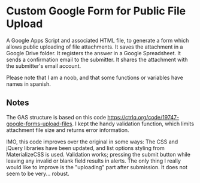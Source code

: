 # Custom Google Form for Public File Upload
A Google Apps Script and associated HTML file, to generate a form which allows public uploading of file attachments.
It saves the attachment in a Google Drive folder.
It registers the answer in a Google Spreadsheet.
It sends a confirmation email to the submitter.
It shares the attachment with the submitter's email account.


Please note that I am a noob, and that some functions or variables have names in spanish.

## Notes
The GAS structure is based on this code https://ctrlq.org/code/19747-google-forms-upload-files.
I kept the handy validation function, which limits attachment file size and returns error information.

IMO, this code improves over the original in some ways:
The CSS and jQuery libraries have been updated, and list options styling from MaterializeCSS is used.
Validation works; pressing the submit button while leaving any invalid or blank field results in alerts.
The only thing I really would like to improve is the "uploading" part after submission. It does not seem to be very... robust.